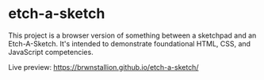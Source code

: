 # etch-a-sketch

This project is a browser version of something between a sketchpad and an
Etch-A-Sketch. It's intended to demonstrate foundational HTML, CSS, and JavaScript
competencies.

Live preview: https://brwnstallion.github.io/etch-a-sketch/